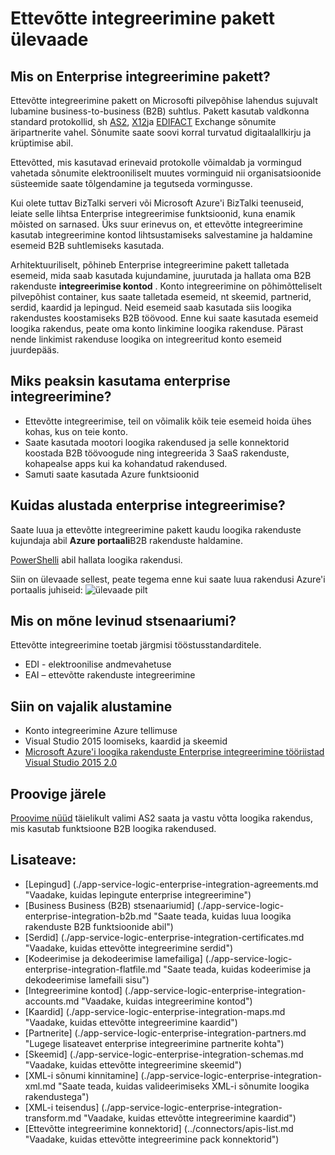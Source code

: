 <properties 
    pageTitle="Ettevõtte integreerimine ülevaade | Microsoft Azure'i rakendust Service | Microsoft Azure'i" 
    description="Ettevõtte integreerimise funktsioone abil saate lubada protsess ja integreerimise äriprotsessid loogika rakenduste kasutamine" 
    services="logic-apps" 
    documentationCenter=".net,nodejs,java"
    authors="msftman" 
    manager="erikre" 
    editor="cgronlun"/>

<tags 
    ms.service="logic-apps" 
    ms.workload="integration" 
    ms.tgt_pltfrm="na" 
    ms.devlang="na" 
    ms.topic="article" 
    ms.date="09/08/2016" 
    ms.author="deonhe"/>

# <a name="overview-of-the-enterprise-integration-pack"></a>Ettevõtte integreerimine pakett ülevaade

## <a name="what-is-the-enterprise-integration-pack"></a>Mis on Enterprise integreerimine pakett?
Ettevõtte integreerimine pakett on Microsofti pilvepõhise lahendus sujuvalt lubamine business-to-business (B2B) suhtlus. Pakett kasutab valdkonna standard protokollid, sh [AS2](./app-service-logic-enterprise-integration-as2.md), [X12](./app-service-logic-enterprise-integration-x12.md)ja [EDIFACT](./app-service-logic-enterprise-integration-edifact.md) Exchange sõnumite äripartnerite vahel. Sõnumite saate soovi korral turvatud digitaalallkirju ja krüptimise abil. 

Ettevõtted, mis kasutavad erinevaid protokolle võimaldab ja vormingud vahetada sõnumite elektrooniliselt muutes vorminguid nii organisatsioonide süsteemide saate tõlgendamine ja tegutseda vormingusse. 

Kui olete tuttav BizTalki serveri või Microsoft Azure'i BizTalki teenuseid, leiate selle lihtsa Enterprise integreerimise funktsioonid, kuna enamik mõisted on sarnased. Üks suur erinevus on, et ettevõtte integreerimine kasutab integreerimine kontod lihtsustamiseks salvestamine ja haldamine esemeid B2B suhtlemiseks kasutada. 

Arhitektuuriliselt, põhineb Enterprise integreerimine pakett talletada esemeid, mida saab kasutada kujundamine, juurutada ja hallata oma B2B rakenduste **integreerimise kontod** . Konto integreerimine on põhimõtteliselt pilvepõhist container, kus saate talletada esemeid, nt skeemid, partnerid, serdid, kaardid ja lepingud. Neid esemeid saab kasutada siis loogika rakendustes koostamiseks B2B töövood. Enne kui saate kasutada esemeid loogika rakendus, peate oma konto linkimine loogika rakenduse. Pärast nende linkimist rakenduse loogika on integreeritud konto esemeid juurdepääs.  

## <a name="why-should-you-use-enterprise-integration"></a>Miks peaksin kasutama enterprise integreerimine?
- Ettevõtte integreerimise, teil on võimalik kõik teie esemeid hoida ühes kohas, kus on teie konto. 
- Saate kasutada mootori loogika rakendused ja selle konnektorid koostada B2B töövoogude ning integreerida 3 SaaS rakenduste, kohapealse apps kui ka kohandatud rakendused.
- Samuti saate kasutada Azure funktsioonid

## <a name="how-to-get-started-with-enterprise-integration"></a>Kuidas alustada enterprise integreerimise?
Saate luua ja ettevõtte integreerimine pakett kaudu loogika rakenduste kujundaja abil **Azure portaali**B2B rakenduste haldamine.  

[PowerShelli](https://msdn.microsoft.com/library/azure/mt652195.aspx "loogika rakenduste PowerShelli teemade") abil hallata loogika rakendusi. 

Siin on ülevaade sellest, peate tegema enne kui saate luua rakendusi Azure'i portaalis juhiseid: ![ülevaade pilt](./media/app-service-logic-enterprise-integration-overview/overview-0.png)  

## <a name="what-are-some-common-scenarios"></a>Mis on mõne levinud stsenaariumi?

Ettevõtte integreerimine toetab järgmisi tööstusstandarditele.   

- EDI - elektroonilise andmevahetuse  
- EAI – ettevõtte rakenduste integreerimine  

## <a name="heres-what-you-need-to-get-started"></a>Siin on vajalik alustamine
- Konto integreerimine Azure tellimuse
- Visual Studio 2015 loomiseks, kaardid ja skeemid
- [Microsoft Azure'i loogika rakenduste Enterprise integreerimine tööriistad Visual Studio 2015 2.0](https://aka.ms/vsmapsandschemas)  

## <a name="try-it"></a>Proovige järele
[Proovime nüüd](https://github.com/Azure/azure-quickstart-templates/tree/master/201-logic-app-as2-send-receive) täielikult valimi AS2 saata ja vastu võtta loogika rakendus, mis kasutab funktsioone B2B loogika rakendused.

## <a name="learn-more-about"></a>Lisateave:
- [Lepingud] (./app-service-logic-enterprise-integration-agreements.md "Vaadake, kuidas lepingute enterprise integreerimine")
- [Business Business (B2B) stsenaariumid] (./app-service-logic-enterprise-integration-b2b.md "Saate teada, kuidas luua loogika rakenduste B2B funktsioonide abil")  
- [Serdid] (./app-service-logic-enterprise-integration-certificates.md "Vaadake, kuidas ettevõtte integreerimine serdid")
- [Kodeerimise ja dekodeerimise lamefailiga] (./app-service-logic-enterprise-integration-flatfile.md "Saate teada, kuidas kodeerimise ja dekodeerimise lamefaili sisu")  
- [Integreerimine kontod] (./app-service-logic-enterprise-integration-accounts.md "Vaadake, kuidas integreerimine kontod")
- [Kaardid] (./app-service-logic-enterprise-integration-maps.md "Vaadake, kuidas ettevõtte integreerimine kaardid")
- [Partnerite] (./app-service-logic-enterprise-integration-partners.md "Lugege lisateavet enterprise integreerimine partnerite kohta")
- [Skeemid] (./app-service-logic-enterprise-integration-schemas.md "Vaadake, kuidas ettevõtte integreerimine skeemid")
- [XML-i sõnumi kinnitamine] (./app-service-logic-enterprise-integration-xml.md "Saate teada, kuidas valideerimiseks XML-i sõnumite loogika rakendustega")
- [XML-i teisendus] (./app-service-logic-enterprise-integration-transform.md "Vaadake, kuidas ettevõtte integreerimine kaardid")
- [Ettevõtte integreerimine konnektorid] (../connectors/apis-list.md "Vaadake, kuidas ettevõtte integreerimine pack konnektorid")




